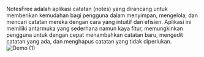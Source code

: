 NotesFree adalah aplikasi catatan (notes) yang dirancang untuk memberikan kemudahan bagi pengguna dalam menyimpan, mengelola, dan mencari catatan mereka dengan cara yang intuitif dan efisien. Aplikasi ini memiliki antarmuka yang sederhana namun kaya fitur, memungkinkan pengguna untuk dengan cepat menambahkan catatan baru, mengedit catatan yang ada, dan menghapus catatan yang tidak diperlukan.
![Demo (1)](https://github.com/user-attachments/assets/bac6c8a0-f2f7-4b9a-befd-310256cc070f)
